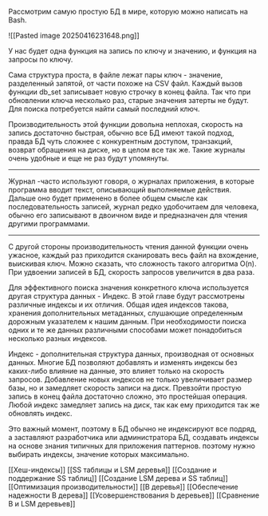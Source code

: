 Рассмотрим самую простую БД в мире, которую можно написать на Bash.

![[Pasted image 20250416231648.png]]

У нас будет одна функция на запись по ключу и значению, и функция на запросы по ключу.

Сама структура проста, в файле лежат пары ключ - значение, разделенный запятой, от части похоже на CSV файл. Каждый вызов функции db_set записывает новую строчку в конец файла. Так что при обновлении ключа несколько раз, старые значения затерты не будут. Для поиска потребуется найти самый последний ключ.

Производительность этой функции довольна неплохая, скорость на запись достаточно быстрая, обычно все БД имеют такой подход, правда БД чуть сложнее с конкурентным доступом, транзакций, возврат обращения на диске, но в целом все так же. Такие журналы очень удобные и еще не раз будут упомянуты.

---

Журнал -часто используют говоря, о журналах приложения, в которые программа вводит текст, описывающий выполняемые действия. Дальше оно будет применено в более общем смысле как последовательность записей, журнал редко удобочитаем для человека, обычно его записывают в двоичном виде и предназначен для чтения другими программами.

---

С другой стороны производительность чтения данной функции очень ужасное, каждый раз приходится сканировать весь файл на вхождение, выискивая ключ. Можно сказать, что сложность такого алгоритма O(n). При удвоении записей в БД, скорость запросов увеличится в два раза.

Для эффективного поиска значения конкретного ключа используется другая структура данных - Индекс. В этой главе будут рассмотрены различные индексы и их отличия. Общая идея индексов такова, хранения дополнительных метаданных, слушающие определенным дорожным указателем к нашим данным. При необходимости поиска одних и те же данных различными способами может понадобиться несколько разных индексов.


Индекс - дополнительная структура данных, производная от основных данных. Многие БД позволяют добавлять и изменять индексы без каких-либо влияние на данные, это влияет только на скорость запросов. Добавление новых индексов не только увеличивает размер базы, но и замедляет скорость записи на диск. Превзойти простую запись в конец файла достаточно сложно, это простейшая операция. Любой индекс замедляет запись на диск, так как ему приходится так же обновлять индекс.

Это важный момент, поэтому в БД обычно не индексируют все подряд, а заставляют разработчика или администратора БД, создавать индексы на основе знания типичных для приложения паттернов. поэтому нужно выбирать индексы, значение которых максимально.

[[Хеш-индексы]]
[[SS таблицы и LSM деревья]]
[[Создание и поддержание SS таблиц]]
[[Создание LSM дерева и SS таблиц]]
[[Оптимизация производительности]]
[[B деревья]]
[[Обеспечение надежности B дерева]]
[[Усовершенствования b деревьев]]
[[Сравнение B и LSM деревьев]]